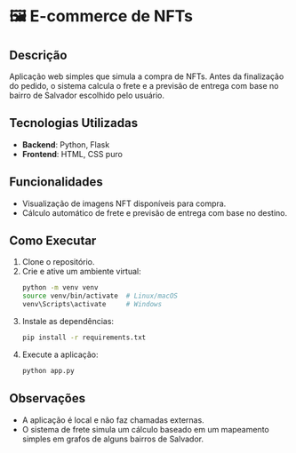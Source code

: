 
# 🖼️ E-commerce de NFTs

## Descrição
Aplicação web simples que simula a compra de NFTs. Antes da finalização do pedido, o sistema calcula o frete e a previsão de entrega com base no bairro de Salvador escolhido pelo usuário.

## Tecnologias Utilizadas
- **Backend**: Python, Flask  
- **Frontend**: HTML, CSS puro  

## Funcionalidades
- Visualização de imagens NFT disponíveis para compra.
- Cálculo automático de frete e previsão de entrega com base no destino.

## Como Executar
1. Clone o repositório.
2. Crie e ative um ambiente virtual:
   ```bash
   python -m venv venv
   source venv/bin/activate  # Linux/macOS
   venv\Scripts\activate     # Windows
   ```
3. Instale as dependências:
   ```bash
   pip install -r requirements.txt
   ```
4. Execute a aplicação:
   ```bash
   python app.py
   ```

## Observações
- A aplicação é local e não faz chamadas externas.
- O sistema de frete simula um cálculo baseado em um mapeamento simples em grafos de alguns bairros de Salvador.
